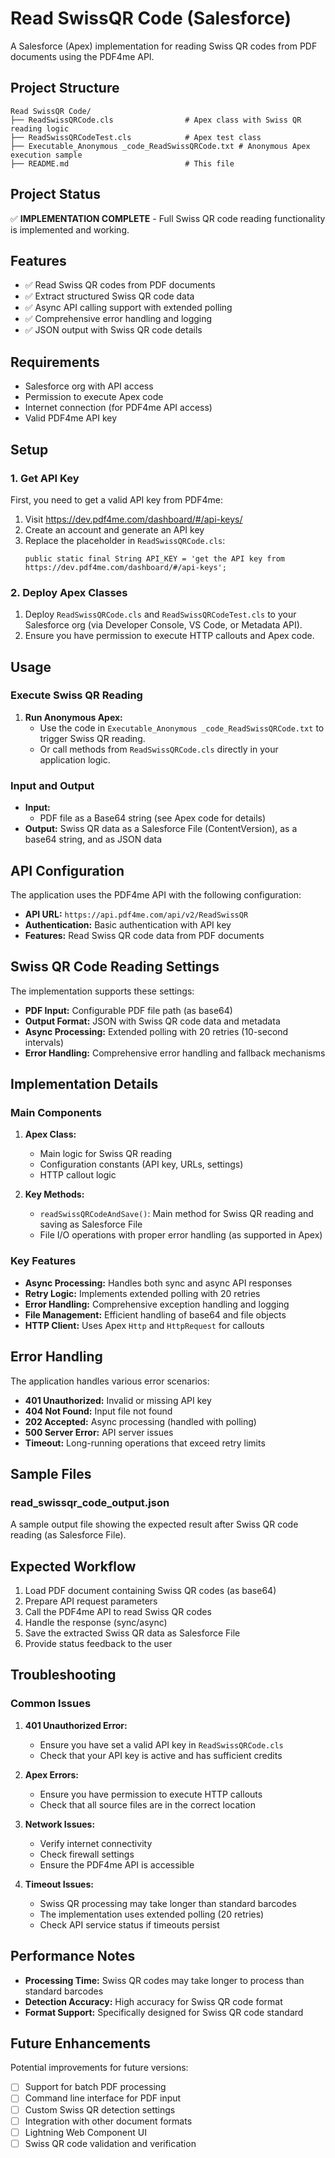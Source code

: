# Read SwissQR Code (Salesforce)

A Salesforce (Apex) implementation for reading Swiss QR codes from PDF documents using the PDF4me API.

## Project Structure

```
Read SwissQR Code/
├── ReadSwissQRCode.cls                # Apex class with Swiss QR reading logic
├── ReadSwissQRCodeTest.cls            # Apex test class
├── Executable_Anonymous _code_ReadSwissQRCode.txt # Anonymous Apex execution sample
├── README.md                          # This file
```

## Project Status

✅ **IMPLEMENTATION COMPLETE** - Full Swiss QR code reading functionality is implemented and working.

## Features

- ✅ Read Swiss QR codes from PDF documents
- ✅ Extract structured Swiss QR code data
- ✅ Async API calling support with extended polling
- ✅ Comprehensive error handling and logging
- ✅ JSON output with Swiss QR code details

## Requirements

- Salesforce org with API access
- Permission to execute Apex code
- Internet connection (for PDF4me API access)
- Valid PDF4me API key

## Setup

### 1. Get API Key
First, you need to get a valid API key from PDF4me:
1. Visit https://dev.pdf4me.com/dashboard/#/api-keys/
2. Create an account and generate an API key
3. Replace the placeholder in `ReadSwissQRCode.cls`:
   ```apex
   public static final String API_KEY = 'get the API key from https://dev.pdf4me.com/dashboard/#/api-keys';
   ```

### 2. Deploy Apex Classes

1. Deploy `ReadSwissQRCode.cls` and `ReadSwissQRCodeTest.cls` to your Salesforce org (via Developer Console, VS Code, or Metadata API).
2. Ensure you have permission to execute HTTP callouts and Apex code.

## Usage

### Execute Swiss QR Reading

1. **Run Anonymous Apex:**
   - Use the code in `Executable_Anonymous _code_ReadSwissQRCode.txt` to trigger Swiss QR reading.
   - Or call methods from `ReadSwissQRCode.cls` directly in your application logic.

### Input and Output

- **Input:** 
  - PDF file as a Base64 string (see Apex code for details)
- **Output:** Swiss QR data as a Salesforce File (ContentVersion), as a base64 string, and as JSON data

## API Configuration

The application uses the PDF4me API with the following configuration:
- **API URL:** `https://api.pdf4me.com/api/v2/ReadSwissQR`
- **Authentication:** Basic authentication with API key
- **Features:** Read Swiss QR code data from PDF documents

## Swiss QR Code Reading Settings

The implementation supports these settings:
- **PDF Input:** Configurable PDF file path (as base64)
- **Output Format:** JSON with Swiss QR code data and metadata
- **Async Processing:** Extended polling with 20 retries (10-second intervals)
- **Error Handling:** Comprehensive error handling and fallback mechanisms

## Implementation Details

### Main Components

1. **Apex Class:**
   - Main logic for Swiss QR reading
   - Configuration constants (API key, URLs, settings)
   - HTTP callout logic

2. **Key Methods:**
   - `readSwissQRCodeAndSave()`: Main method for Swiss QR reading and saving as Salesforce File
   - File I/O operations with proper error handling (as supported in Apex)

### Key Features

- **Async Processing:** Handles both sync and async API responses
- **Retry Logic:** Implements extended polling with 20 retries
- **Error Handling:** Comprehensive exception handling and logging
- **File Management:** Efficient handling of base64 and file objects
- **HTTP Client:** Uses Apex `Http` and `HttpRequest` for callouts

## Error Handling

The application handles various error scenarios:
- **401 Unauthorized:** Invalid or missing API key
- **404 Not Found:** Input file not found
- **202 Accepted:** Async processing (handled with polling)
- **500 Server Error:** API server issues
- **Timeout:** Long-running operations that exceed retry limits

## Sample Files

### read_swissqr_code_output.json
A sample output file showing the expected result after Swiss QR code reading (as Salesforce File).

## Expected Workflow

1. Load PDF document containing Swiss QR codes (as base64)
2. Prepare API request parameters
3. Call the PDF4me API to read Swiss QR codes
4. Handle the response (sync/async)
5. Save the extracted Swiss QR data as Salesforce File
6. Provide status feedback to the user

## Troubleshooting

### Common Issues

1. **401 Unauthorized Error:**
   - Ensure you have set a valid API key in `ReadSwissQRCode.cls`
   - Check that your API key is active and has sufficient credits

2. **Apex Errors:**
   - Ensure you have permission to execute HTTP callouts
   - Check that all source files are in the correct location

3. **Network Issues:**
   - Verify internet connectivity
   - Check firewall settings
   - Ensure the PDF4me API is accessible

4. **Timeout Issues:**
   - Swiss QR processing may take longer than standard barcodes
   - The implementation uses extended polling (20 retries)
   - Check API service status if timeouts persist

## Performance Notes

- **Processing Time:** Swiss QR codes may take longer to process than standard barcodes
- **Detection Accuracy:** High accuracy for Swiss QR code format
- **Format Support:** Specifically designed for Swiss QR code standard

## Future Enhancements

Potential improvements for future versions:
- [ ] Support for batch PDF processing
- [ ] Command line interface for PDF input
- [ ] Custom Swiss QR detection settings
- [ ] Integration with other document formats
- [ ] Lightning Web Component UI
- [ ] Swiss QR code validation and verification 